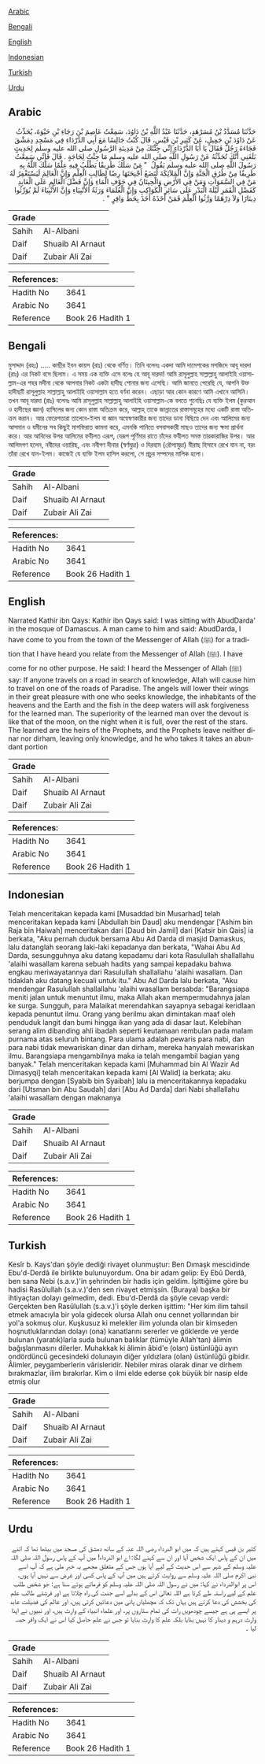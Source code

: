 [Arabic](#arabic)

[Bengali](#bengali)

[English](#english)

[Indonesian](#indonesian)

[Turkish](#turkish)

[Urdu](#urdu)

## Arabic


<div dir="rtl" lang="ar" style={{fontSize:'larger',backgroundColor:'#f8f9fa',padding:20}}>
حَدَّثَنَا مُسَدَّدُ بْنُ مُسَرْهَدٍ، حَدَّثَنَا عَبْدُ اللَّهِ بْنُ دَاوُدَ، سَمِعْتُ عَاصِمَ بْنَ رَجَاءِ بْنِ حَيْوَةَ، يُحَدِّثُ عَنْ دَاوُدَ بْنِ جَمِيلٍ، عَنْ كَثِيرِ بْنِ قَيْسٍ، قَالَ كُنْتُ جَالِسًا مَعَ أَبِي الدَّرْدَاءِ فِي مَسْجِدِ دِمَشْقَ فَجَاءَهُ رَجُلٌ فَقَالَ يَا أَبَا الدَّرْدَاءِ إِنِّي جِئْتُكَ مِنْ مَدِينَةِ الرَّسُولِ صلى الله عليه وسلم لِحَدِيثٍ بَلَغَنِي أَنَّكَ تُحَدِّثُهُ عَنْ رَسُولِ اللَّهِ صلى الله عليه وسلم مَا جِئْتُ لِحَاجَةٍ ‏.‏ قَالَ فَإِنِّي سَمِعْتُ رَسُولَ اللَّهِ صلى الله عليه وسلم يَقُولُ ‏ "‏ مَنْ سَلَكَ طَرِيقًا يَطْلُبُ فِيهِ عِلْمًا سَلَكَ اللَّهُ بِهِ طَرِيقًا مِنْ طُرُقِ الْجَنَّةِ وَإِنَّ الْمَلاَئِكَةَ لَتَضَعُ أَجْنِحَتَهَا رِضًا لِطَالِبِ الْعِلْمِ وَإِنَّ الْعَالِمَ لَيَسْتَغْفِرُ لَهُ مَنْ فِي السَّمَوَاتِ وَمَنْ فِي الأَرْضِ وَالْحِيتَانُ فِي جَوْفِ الْمَاءِ وَإِنَّ فَضْلَ الْعَالِمِ عَلَى الْعَابِدِ كَفَضْلِ الْقَمَرِ لَيْلَةَ الْبَدْرِ عَلَى سَائِرِ الْكَوَاكِبِ وَإِنَّ الْعُلَمَاءَ وَرَثَةُ الأَنْبِيَاءِ وَإِنَّ الأَنْبِيَاءَ لَمْ يُوَرِّثُوا دِينَارًا وَلاَ دِرْهَمًا وَرَّثُوا الْعِلْمَ فَمَنْ أَخَذَهُ أَخَذَ بِحَظٍّ وَافِرٍ ‏"‏ ‏.‏
</div>
<div style={{backgroundColor:'#f8f9fa',padding:20, marginBottom: 10}}><table> <thead> <tr> <th>Grade</th> <th></th> </tr> </thead> <tbody> <tr><td>Sahih</td><td>Al-Albani</td></tr><tr><td>Daif</td><td>Shuaib Al Arnaut</td></tr><tr><td>Daif</td><td>Zubair Ali Zai</td></tr></tbody></table><table> <thead> <tr> <th>References:</th> <th></th> </tr> </thead> <tbody><tr><td>Hadith No</td><td>3641</td></tr><tr><td>Arabic No</td><td>3641</td></tr><tr><td>Reference</td><td>Book 26 Hadith 1</td></tr></tbody></table></div>

## Bengali


<div dir="ltr" lang="bn" style={{fontSize:'larger',backgroundColor:'#f8f9fa',padding:20}}>
মুসাদ্দাদ (রহঃ) ..... কাছীর ইবন কায়স (রাঃ) থেকে বর্ণিত। তিনি বলেনঃ একদা আমি দামেশকের মসজিদে আবূ দারদা (রাঃ) এর নিকট বসে ছিলাম। এ সময় এক ব্যক্তি এসে বলেঃ হে আবূ দারদা! আমি রাসূলুল্লাহ সাল্লাল্লাহু আলাইহি ওয়াসাল্লাম-এর শহর মদীনা থেকে আপনার নিকট একটা হাদীছ শোনার জন্য এসেছি। আমি জানতে পেরেছি যে, আপনি উক্ত হাদীছটি রাসূলুল্লাহ সাল্লাল্লাহু আলাইহি ওয়াসাল্লাম হতে বর্ণনা করেন। এছাড়া আর কোন কারণে আমি এখানে আসিনি। তখন আবূ দারদা (রাঃ) বলেনঃ আমি রাসূলুল্লাহ সাল্লাল্লাহু আলাইহি ওয়াসাল্লাম-কে বলতে শুনেছিঃ যে ব্যক্তি ইলম (কুরআন ও হাদীছের জ্ঞান) হাসিলের জন্য কোন রাস্তা অতিক্রম করে, আল্লাহ্‌ তাকে জান্নাতের রাস্তাসমূহের মধ্যে একটি রাস্তা অতিক্রম করান। আর ফেরেশতারা তালেবে-ইলম বা জ্ঞান অন্বেষণকারীর জন্য তাদের ডানা বিছিয়ে দেন এবং আলিমের জন্য আসমান ও যমীনের সব কিছুই মাগফিরাত কামনা করে, এমনকি পানিতে বসবাসকারী মাছও তাদের জন্য ক্ষমা প্রার্থনা করে। আর আবিদের উপর আলিমের ফযীলত এরূপ, যেরূপ পূর্ণিমার রাতে চাঁদের ফযীলত সমস্ত তারকারাজির উপর। আর আলিমগণ হলেন, নবীদের ওয়ারিছ, এবং নবীগণ দীনার (স্বর্ণমুদ্রা) ও দিরহাম (রৌপ্যমুদ্রা) মীরাছ হিসাবে রেখে যান না, বরং তাঁরা রেখে যান-ইলম। কাজেই যে ব্যক্তি ইলম হাসিল করলো, সে প্রচুর সম্পদের মালিক হলো।
</div>
<div style={{backgroundColor:'#f8f9fa',padding:20, marginBottom: 10}}><table> <thead> <tr> <th>Grade</th> <th></th> </tr> </thead> <tbody> <tr><td>Sahih</td><td>Al-Albani</td></tr><tr><td>Daif</td><td>Shuaib Al Arnaut</td></tr><tr><td>Daif</td><td>Zubair Ali Zai</td></tr></tbody></table><table> <thead> <tr> <th>References:</th> <th></th> </tr> </thead> <tbody><tr><td>Hadith No</td><td>3641</td></tr><tr><td>Arabic No</td><td>3641</td></tr><tr><td>Reference</td><td>Book 26 Hadith 1</td></tr></tbody></table></div>

## English


<div dir="ltr" lang="en" style={{fontSize:'larger',backgroundColor:'#f8f9fa',padding:20}}>
Narrated Kathir ibn Qays: Kathir ibn Qays said: I was sitting with AbudDarda' in the mosque of Damascus. A man came to him and said: AbudDarda, I have come to you from the town of the Messenger of Allah (ﷺ) for a tradition that I have heard you relate from the Messenger of Allah (ﷺ). I have come for no other purpose. He said: I heard the Messenger of Allah (ﷺ) say: If anyone travels on a road in search of knowledge, Allah will cause him to travel on one of the roads of Paradise. The angels will lower their wings in their great pleasure with one who seeks knowledge, the inhabitants of the heavens and the Earth and the fish in the deep waters will ask forgiveness for the learned man. The superiority of the learned man over the devout is like that of the moon, on the night when it is full, over the rest of the stars. The learned are the heirs of the Prophets, and the Prophets leave neither dinar nor dirham, leaving only knowledge, and he who takes it takes an abundant portion
</div>
<div style={{backgroundColor:'#f8f9fa',padding:20, marginBottom: 10}}><table> <thead> <tr> <th>Grade</th> <th></th> </tr> </thead> <tbody> <tr><td>Sahih</td><td>Al-Albani</td></tr><tr><td>Daif</td><td>Shuaib Al Arnaut</td></tr><tr><td>Daif</td><td>Zubair Ali Zai</td></tr></tbody></table><table> <thead> <tr> <th>References:</th> <th></th> </tr> </thead> <tbody><tr><td>Hadith No</td><td>3641</td></tr><tr><td>Arabic No</td><td>3641</td></tr><tr><td>Reference</td><td>Book 26 Hadith 1</td></tr></tbody></table></div>

## Indonesian


<div dir="ltr" lang="id" style={{fontSize:'larger',backgroundColor:'#f8f9fa',padding:20}}>
Telah menceritakan kepada kami [Musaddad bin Musarhad] telah menceritakan kepada kami [Abdullah bin Daud] aku mendengar ['Ashim bin Raja bin Haiwah] menceritakan dari [Daud bin Jamil] dari [Katsir bin Qais] ia berkata, "Aku pernah duduk bersama Abu Ad Darda di masjid Damaskus, lalu datanglah seorang laki-laki kepadanya dan berkata, "Wahai Abu Ad Darda, sesungguhnya aku datang kepadamu dari kota Rasulullah shallallahu 'alaihi wasallam karena sebuah hadits yang sampai kepadaku bahwa engkau meriwayatannya dari Rasulullah shallallahu 'alaihi wasallam. Dan tidaklah aku datang kecuali untuk itu." Abu Ad Darda lalu berkata, "Aku mendengar Rasulullah shallallahu 'alaihi wasallam bersabda: "Barangsiapa meniti jalan untuk menuntut ilmu, maka Allah akan mempermudahnya jalan ke surga. Sungguh, para Malaikat merendahkan sayapnya sebagai keridlaan kepada penuntut ilmu. Orang yang berilmu akan dimintakan maaf oleh penduduk langit dan bumi hingga ikan yang ada di dasar laut. Kelebihan serang alim dibanding ahli ibadah seperti keutamaan rembulan pada malam purnama atas seluruh bintang. Para ulama adalah pewaris para nabi, dan para nabi tidak mewariskan dinar dan dirham, mereka hanyalah mewariskan ilmu. Barangsiapa mengambilnya maka ia telah mengambil bagian yang banyak." Telah menceritakan kepada kami [Muhammad bin Al Wazir Ad Dimasyqi] telah menceritakan kepada kami [Al Walid] ia berkata; aku berjumpa dengan [Syabib bin Syaibah] lalu ia menceritakannya kepadaku dari [Utsman bin Abu Saudah] dari [Abu Ad Darda] dari Nabi shallallahu 'alaihi wasallam dengan maknanya
</div>
<div style={{backgroundColor:'#f8f9fa',padding:20, marginBottom: 10}}><table> <thead> <tr> <th>Grade</th> <th></th> </tr> </thead> <tbody> <tr><td>Sahih</td><td>Al-Albani</td></tr><tr><td>Daif</td><td>Shuaib Al Arnaut</td></tr><tr><td>Daif</td><td>Zubair Ali Zai</td></tr></tbody></table><table> <thead> <tr> <th>References:</th> <th></th> </tr> </thead> <tbody><tr><td>Hadith No</td><td>3641</td></tr><tr><td>Arabic No</td><td>3641</td></tr><tr><td>Reference</td><td>Book 26 Hadith 1</td></tr></tbody></table></div>

## Turkish


<div dir="ltr" lang="tr" style={{fontSize:'larger',backgroundColor:'#f8f9fa',padding:20}}>
Kesîr b. Kays'dan şöyle dediği rivayet olunmuştur: Ben Dımaşk mescidinde Ebu'd-Derdâ ile birlikte bulunuyordum. Ona bir adam gelip: Ey Ebû Derdâ, ben sana Nebi (s.a.v.)'in şehrinden bir hadis için geldim. İşittiğime göre bu hadisi Rasûlullah (s.a.v.)'den sen rivayet etmişsin. (Buraya) başka bir ihtiyaçtan dolayı gelmedim, dedi. Ebu'd-Derdâ da şöyle cevap verdi: Gerçekten ben Rasûlullah (s.a.v.)'i şöyle derken işittim: "Her kim ilim tahsil etmek amacıyla bir yola gidecek olursa Allah onu cennet yollarından bir yol'a sokmuş olur. Kuşkusuz ki melekler ilim yolunda olan bir kimseden hoşnutluklarından dolayı (ona) kanatlarını sererler ve göklerde ve yerde bulunan (yaratık)larla suda bulunan balıklar (tümüyle Allah'tan) âlimin bağışlanmasını dilerler. Muhakkak ki âlimin âbid'e (olan) üstünlüğü ayın ondördüncü gecesindeki dolunayın diğer yıldızlara (olan) üstünlüğü gibidir. Âlimler, peygamberlerin vârisleridir. Nebiler miras olarak dinar ve dirhem bırakmazlar, ilim bırakırlar. Kim o ilmi elde ederse çok büyük bir nasip elde etmiş olur
</div>
<div style={{backgroundColor:'#f8f9fa',padding:20, marginBottom: 10}}><table> <thead> <tr> <th>Grade</th> <th></th> </tr> </thead> <tbody> <tr><td>Sahih</td><td>Al-Albani</td></tr><tr><td>Daif</td><td>Shuaib Al Arnaut</td></tr><tr><td>Daif</td><td>Zubair Ali Zai</td></tr></tbody></table><table> <thead> <tr> <th>References:</th> <th></th> </tr> </thead> <tbody><tr><td>Hadith No</td><td>3641</td></tr><tr><td>Arabic No</td><td>3641</td></tr><tr><td>Reference</td><td>Book 26 Hadith 1</td></tr></tbody></table></div>

## Urdu


<div dir="rtl" lang="ur" style={{fontSize:'larger',backgroundColor:'#f8f9fa',padding:20}}>
کثیر بن قیس کہتے ہیں کہ میں ابو الدرداء رضی اللہ عنہ کے ساتھ دمشق کی مسجد میں بیٹھا تھا کہ اتنے میں ان کے پاس ایک شخص آیا اور ان سے کہنے لگا: اے ابو الدرداء! میں آپ کے پاس رسول اللہ صلی اللہ علیہ وسلم کے شہر سے اس حدیث کے لیے آیا ہوں جس کے متعلق مجھے یہ خبر ملی ہے کہ آپ اسے نبی اکرم صلی اللہ علیہ وسلم سے روایت کرتے ہیں میں آپ کے پاس کسی اور غرض سے نہیں آیا ہوں، اس پر ابوالدرداء نے کہا: میں نے رسول اللہ صلی اللہ علیہ وسلم کو فرماتے ہوئے سنا ہے: جو شخص طلب علم کے لیے راستہ طے کرتا ہے اللہ تعالیٰ اس کے بدلے اسے جنت کی راہ چلاتا ہے اور فرشتے طالب علم کی بخشش کی دعا کرتے ہیں یہاں تک کہ مچھلیاں پانی میں دعائیں کرتی ہیں، اور عالم کی فضیلت عابد پر ایسے ہی ہے جیسے چودھویں رات کی تمام ستاروں پر، اور علماء انبیاء کے وارث ہیں، اور نبیوں نے اپنا وارث درہم و دینار کا نہیں بنایا بلکہ علم کا وارث بنایا تو جس نے علم حاصل کیا اس نے ایک وافر حصہ لیا ۔
</div>
<div style={{backgroundColor:'#f8f9fa',padding:20, marginBottom: 10}}><table> <thead> <tr> <th>Grade</th> <th></th> </tr> </thead> <tbody> <tr><td>Sahih</td><td>Al-Albani</td></tr><tr><td>Daif</td><td>Shuaib Al Arnaut</td></tr><tr><td>Daif</td><td>Zubair Ali Zai</td></tr></tbody></table><table> <thead> <tr> <th>References:</th> <th></th> </tr> </thead> <tbody><tr><td>Hadith No</td><td>3641</td></tr><tr><td>Arabic No</td><td>3641</td></tr><tr><td>Reference</td><td>Book 26 Hadith 1</td></tr></tbody></table></div>